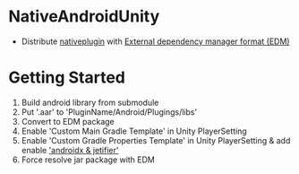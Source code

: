 # NativeAndroidUnity
- Distribute [nativeplugin](https://github.com/CSaratakij/AndroidNativePlugins) with [External dependency manager format (EDM)](https://github.com/googlesamples/unity-jar-resolver)

# Getting Started
1) Build android library from submodule
2) Put '.aar' to 'PluginName/Android/Plugings/libs'
3) Convert to EDM package
4) Enable 'Custom Main Gradle Template' in Unity PlayerSetting
5) Enable 'Custom Gradle Properties Template' in Unity PlayerSetting & add enable ['androidx & jetifier'](https://developer.android.com/jetpack/androidx/migrate)
6) Force resolve jar package with EDM
